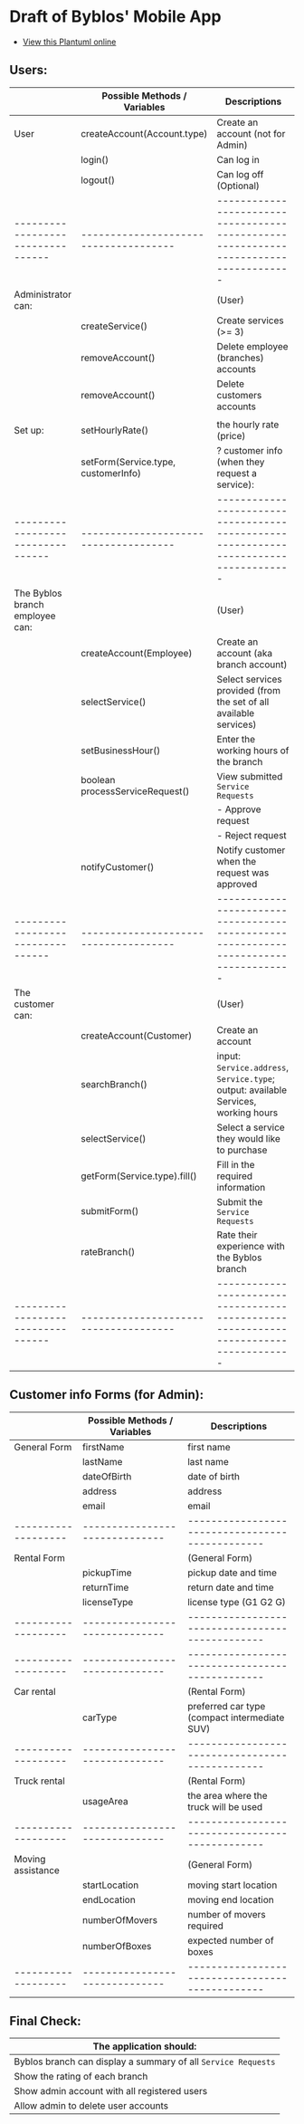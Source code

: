 # Draft of Byblos' Mobile App

- [View this Plantuml online](https://www.plantuml.com/plantuml/uml/ZPDVRXCn4CRVVGfBF7GZI7i0U6X2GLGgL0hb01FlxCQA_opZSKHKuEmuhhtPa22HbynyC_FjRxpUsy107AqHGXa8GTv5Q_VoMKWvbmFf7J2c-5MAFQDYR5FsMmxRNbhaZM-RMH9Uoo6kZLOf-INbpPLym1vTMypUtich6o7k7IDre51-2qZoETigGc1SAEMZuwRyF-q7dEMoyRrspHZxo8T7LDP5QxKxCVgAjDCAomIXzRlH_BAMnO3yoKSo-nLm7KxQHq-sAPRNdA3UI1K3UujqxpgVI0h81piOlqUyk5GjLbk3Yayv0_8o1kqmX0D6KTVU6mHtE7cLAcLaXTyZXf7SUTRT_dsXQev8LRg8L8lZ-a1gioHmQjFy6xE_S2ApwquRKuVYskhSK_486AjlGiil_jtF-VpbrKtoUaWJgK8A8Qxa_Bz_atjs82dxTve2Vm6BEJCmILfWVEoMcdYJSsXRmX1oZ1QqIU2m3aoWMAxGCPY9yQ3LDWvFkfWHSYGtfaOhT04F5pgvvB6ysz6ctcK5TEQTj3BvqiCKrVQiAmReSK48OzzdlzEkdxJaZ_p1As3jNLRGjIUvYtQDzDYbKQHm8Ytz3mp9MzGdboLEaS-gVy4Ubv_W2N6RGA8ruWy0)


## Users:
|                                 | Possible Methods / Variables        | Descriptions                                                                        |
|---------------------------------|-------------------------------------|-------------------------------------------------------------------------------------|
| User                            | createAccount(Account.type)         | Create an account (not for Admin)                                                   |
|                                 | login()                             | Can log in                                                                          |
|                                 | logout()                            | Can log off (Optional)                                                              |
|---------------------------------|-------------------------------------|-------------------------------------------------------------------------------------|
| Administrator can:              |                                     | (User)                                                                              |
|                                 | createService()                     | Create services (>= 3)                                                              |
|                                 | removeAccount()                     | Delete employee (branches) accounts                                                 |
|                                 | removeAccount()                     | Delete customers accounts                                                           |
|                                 |                                     |                                                                                     |
| Set up:                         | setHourlyRate()                     | the hourly rate (price)                                                             |
|                                 | setForm(Service.type, customerInfo) | ? customer info (when they request a service):                                      |
|---------------------------------|-------------------------------------|-------------------------------------------------------------------------------------|
| The Byblos branch employee can: |                                     | (User)                                                                              |
|                                 | createAccount(Employee)             | Create an account (aka branch account)                                              |
|                                 | selectService()                     | Select services provided (from the set of all available services)                   |
|                                 | setBusinessHour()                   | Enter the working hours of the branch                                               |
|                                 | boolean processServiceRequest()     | View submitted `Service Requests`                                                   |
|                                 |                                     | - Approve request                                                                   |
|                                 |                                     | - Reject request                                                                    |
|                                 | notifyCustomer()                    | Notify customer when the request was approved                                       |
|---------------------------------|-------------------------------------|-------------------------------------------------------------------------------------|
| The customer can:               |                                     | (User)                                                                              |
|                                 | createAccount(Customer)             | Create an account                                                                   |
|                                 | searchBranch()                      | input: `Service.address`, `Service.type`; output: available Services, working hours |
|                                 | selectService()                     | Select a service they would like to purchase                                        |
|                                 | getForm(Service.type).fill()        | Fill in the required information                                                    |
|                                 | submitForm()                        | Submit the `Service Requests`                                                       |
|                                 | rateBranch()                        | Rate their experience with the Byblos branch                                        |
|---------------------------------|-------------------------------------|-------------------------------------------------------------------------------------|

## Customer info Forms (for Admin):

|                   | Possible Methods / Variables | Descriptions                                  |
|-------------------|------------------------------|-----------------------------------------------|
| General Form      | firstName                    | first name                                    |
|                   | lastName                     | last name                                     |
|                   | dateOfBirth                  | date of birth                                 |
|                   | address                      | address                                       |
|                   | email                        | email                                         |
|-------------------|------------------------------|-----------------------------------------------|
| Rental Form       |                              | (General Form)                                |
|                   | pickupTime                   | pickup date and time                          |
|                   | returnTime                   | return date and time                          |
|                   | licenseType                  | license type (G1 G2 G)                        |
|-------------------|------------------------------|-----------------------------------------------|
|-------------------|------------------------------|-----------------------------------------------|
| Car rental        |                              | (Rental Form)                                 |
|                   | carType                      | preferred car type (compact intermediate SUV) |
|-------------------|------------------------------|-----------------------------------------------|
| Truck rental      |                              | (Rental Form)                                 |
|                   | usageArea                    | the area where the truck will be used         |
|-------------------|------------------------------|-----------------------------------------------|
| Moving assistance |                              | (General Form)                                |
|                   | startLocation                | moving start location                         |
|                   | endLocation                  | moving end location                           |
|                   | numberOfMovers               | number of movers required                     |
|                   | numberOfBoxes                | expected number of boxes                      |
|-------------------|------------------------------|-----------------------------------------------|

## Final Check:

| The application should:                                       |
|---------------------------------------------------------------|
| Byblos branch can display a summary of all `Service Requests` |
| Show the rating of each branch                                |
| Show admin account with all registered users                  |
| Allow admin to delete user accounts                           |
